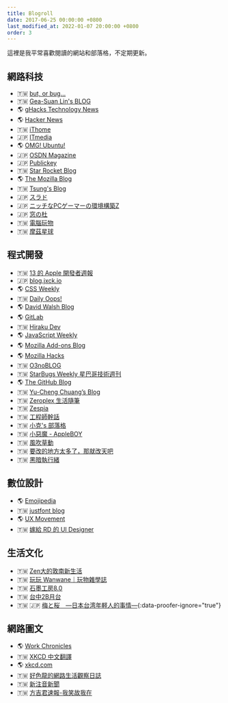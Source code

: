 ```yaml
---
title: Blogroll
date: 2017-06-25 00:00:00 +0800
last_modified_at: 2022-01-07 20:00:00 +0800
order: 3
---
```


這裡是我平常喜歡閱讀的網站和部落格，不定期更新。

## 網路科技

* 🇹🇼 [but, or bug...](https://but.tw/)
* 🇹🇼 [Gea-Suan Lin's BLOG](https://blog.gslin.org/)
* 🌎 [gHacks Technology News](https://www.ghacks.net/)
* 🌎 [Hacker News](https://news.ycombinator.com/)
* 🇹🇼 [iThome](https://www.ithome.com.tw/)
* 🇯🇵 [ITmedia](https://www.itmedia.co.jp/)
* 🌎 [OMG! Ubuntu!](https://www.omgubuntu.co.uk/)
* 🇯🇵 [OSDN Magazine](https://mag.osdn.jp/)
* 🇯🇵 [Publickey](https://www.publickey1.jp/)
* 🇹🇼 [Star Rocket Blog](https://blog.starrocket.io/)
* 🌎 [The Mozilla Blog](https://blog.mozilla.org/)
* 🇹🇼 [Tsung's Blog](https://blog.longwin.com.tw/)
* 🇯🇵 [スラド](https://srad.jp/)
* 🇯🇵 [ニッチなPCゲーマーの環境構築Z](https://www.nichepcgamer.com/)
* 🇯🇵 [窓の杜](https://forest.watch.impress.co.jp/)
* 🇹🇼 [電腦玩物](https://www.playpcesor.com/)
* 🇹🇼 [摩茲星球](https://planet.moztw.org/)

## 程式開發

* 🇹🇼 [13 的 Apple 開發者週報](https://ethanhuang13.substack.com/)
* 🇯🇵 [blog.jxck.io](https://blog.jxck.io/)
* 🌎 [CSS Weekly](https://css-weekly.com/)
* 🇹🇼 [Daily Oops!](https://yukaii.tw/)
* 🌎 [David Walsh Blog](https://davidwalsh.name)
* 🌎 [GitLab](https://about.gitlab.com/blog/)
* 🇹🇼 [Hiraku Dev](https://hiraku.tw/)
* 🌎 [JavaScript Weekly](https://javascriptweekly.com/)
* 🌎 [Mozilla Add-ons Blog](https://blog.mozilla.org/addons)
* 🌎 [Mozilla Hacks](https://hacks.mozilla.org/)
* 🇹🇼 [O3noBLOG](https://blog.othree.net/)
* 🇹🇼 [StarBugs Weekly 星巴哥技術週刊](https://weekly.starbugs.dev/)
* 🌎 [The GitHub Blog](https://blog.github.com/)
* 🇹🇼 [Yu-Cheng Chuang’s Blog](https://blog.yorkxin.org/)
* 🇹🇼 [Zeroplex 生活隨筆](https://blog.zeroplex.tw/)
* 🇹🇼 [Zespia](https://zespia.tw/)
* 🇹🇼 [工程師幹話](https://medium.com/@p5d12000)
* 🇹🇼 [小克's 部落格](https://blog.goodjack.tw/)
* 🇹🇼 [小惡魔 - AppleBOY](https://blog.wu-boy.com/)
* 🇹🇼 [風吹草動](https://breezymove.blogspot.com/)
* 🇹🇼 [要改的地方太多了，那就改天吧](https://blog.user.today/)
* 🇹🇼 [黑暗執行緒](https://blog.darkthread.net/)

## 數位設計

* 🌎 [Emojipedia](https://blog.emojipedia.org/)
* 🇹🇼 [justfont blog](https://blog.justfont.com/)
* 🌎 [UX Movement](https://uxmovement.com)
* 🇹🇼 [嫁給 RD 的 UI Designer](https://blog.akanelee.me/)

## 生活文化

* 🇹🇼 [Zen大的敦南新生活](https://zen1976.com/)
* 🇹🇼 [玩玩 Wanwane｜玩物雜學誌](https://wanwane.com/)
* 🇹🇼 [石墨工房8.0](https://fredjame.com/)
* 🇹🇼 [台中2B月台](https://rail02000.blogspot.com/)
* 🇹🇼 🇯🇵 [梅と桜　―日本台湾年軽人的事情―](http://umesakura.jp/){:data-proofer-ignore="true"}

## 網路圖文

* 🌎 [Work Chronicles](https://workchronicles.com/)
* 🇹🇼 [XKCD 中文翻譯](https://xkcd.tw/)
* 🌎 [xkcd.com](https://xkcd.com/)
* 🇹🇼 [好色龍的網路生活觀察日誌](https://hornydragon.blogspot.com/)
* 🇹🇼 [新注音新聞](https://shouhei-blog.blogspot.com/)
* 🇹🇼 [方吉君速報-我笑故我在](https://rinakawaei.blogspot.com/)

